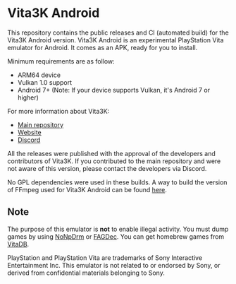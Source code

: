 # Vita3K Android

This repository contains the public releases and CI (automated build) for the Vita3K Android version.
Vita3K Android is an experimental PlayStation Vita emulator for Android. It comes as an APK, ready for you to install.

Minimum requirements are as follow:
- ARM64 device
- Vulkan 1.0 support 
- Android 7+ (Note: If your device supports Vulkan, it's Android 7 or higher)

For more information about Vita3K:
- [Main repository](https://github.com/Vita3K/Vita3K)
- [Website](https://vita3k.org/)
- [Discord](https://discord.gg/MaWhJVH)

All the releases were published with the approval of the developers and contributors of Vita3K. If you contributed to the main repository and were not aware of this version, please contact the developers via Discord.

No GPL dependencies were used in these builds.
A way to build the version of FFmpeg used for Vita3K Android can be found [here](https://github.com/Macdu/ffmpeg-core/tree/android).

## Note

The purpose of this emulator is **not** to enable illegal activity. You must dump games by using [NoNpDrm](https://github.com/TheOfficialFloW/NoNpDrm) or [FAGDec](https://github.com/CelesteBlue-dev/PSVita-RE-tools/tree/master/FAGDec/build). You can get homebrew games from [VitaDB](https://vitadb.rinnegatamante.it/).

PlayStation and PlayStation Vita are trademarks of Sony Interactive Entertainment Inc. This emulator is not related to or endorsed by Sony, or derived from confidential materials belonging to Sony.
